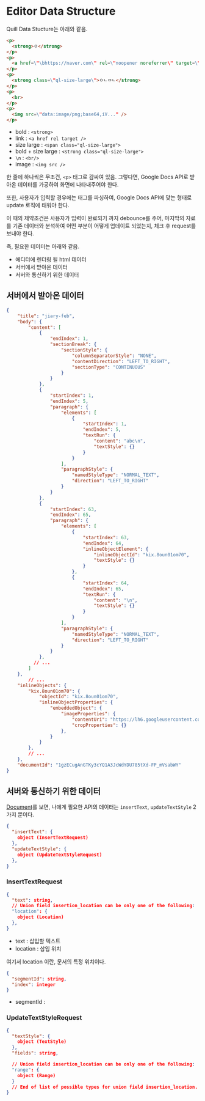 # Editor Data Structure

Quill Data Stucture는 아래와 같음.

```html
<p>
  <strong>ㅇ</strong>
</p>
<p>
  <a href=\"\bhttps://naver.com\" rel=\"noopener noreferrer\" target=\"_blank\">링크</a>
</p>
<p>
  <strong class=\"ql-size-large\">ㅇㄴㅁㄴ</strong>
</p>
<p>
  <br>
</p>
<p>
  <img src=\"data:image/png;base64,iV..." />
</p>
```

- bold : `<strong>`
- link : `<a href rel target />`
- size large : `<span class="ql-size-large">`
- bold + size large :  `<strong class="ql-size-large">`
- `\n` : `<br/>`
- image : `<img src />`

한 줄에 하나씩은 무조건, `<p>` 태그로 감싸여 있음. 그렇다면, Google Docs API로 받아온 데이터를 가공하여 화면에 나타내주어야 한다.

또한, 사용자가 입력할 경우에는 태그를 파싱하여, Google Docs API에 맞는 형태로 update 로직에 태워야 한다.

이 때의 제약조건은 사용자가 입력이 완료되기 까지 debounce를 주어, 마지막의 자료를 기존 데이터와 분석하여 어떤 부분이 어떻게 업데이트 되었는지, 체크 후 request를 보내야 한다.

즉, 필요한 데이터는 아래와 같음.

- 에디터에 렌더링 될 html 데이터
- 서버에서 받아온 데이터
- 서버와 통신하기 위한 데이터

## 서버에서 받아온 데이터

```json
{
    "title": "jiary-feb",
    "body": {
        "content": [
            {
                "endIndex": 1,
                "sectionBreak": {
                    "sectionStyle": {
                        "columnSeparatorStyle": "NONE",
                        "contentDirection": "LEFT_TO_RIGHT",
                        "sectionType": "CONTINUOUS"
                    }
                }
            },
            {
                "startIndex": 1,
                "endIndex": 5,
                "paragraph": {
                    "elements": [
                        {
                            "startIndex": 1,
                            "endIndex": 5,
                            "textRun": {
                                "content": "abc\n",
                                "textStyle": {}
                            }
                        }
                    ],
                    "paragraphStyle": {
                        "namedStyleType": "NORMAL_TEXT",
                        "direction": "LEFT_TO_RIGHT"
                    }
                }
            },
            {
                "startIndex": 63,
                "endIndex": 65,
                "paragraph": {
                    "elements": [
                        {
                            "startIndex": 63,
                            "endIndex": 64,
                            "inlineObjectElement": {
                                "inlineObjectId": "kix.8oun01om70",
                                "textStyle": {}
                            }
                        },
                        {
                            "startIndex": 64,
                            "endIndex": 65,
                            "textRun": {
                                "content": "\n",
                                "textStyle": {}
                            }
                        }
                    ],
                    "paragraphStyle": {
                        "namedStyleType": "NORMAL_TEXT",
                        "direction": "LEFT_TO_RIGHT"
                    }
                }
            },
          // ...
        ]
    },
		// ...
    "inlineObjects": {
        "kix.8oun01om70": {
            "objectId": "kix.8oun01om70",
            "inlineObjectProperties": {
                "embeddedObject": {
                    "imageProperties": {
                        "contentUri": "https://lh6.googleusercontent.com/vRqxKVwbjiwm4JLgY6nkzmyPBPPA-7WI1o2Hk9h-uli8lbsqf9uA4yJbE0Gjp3AYW1gkJd2ofN3NqoARgVzbvdWcUF_nVrQp_O1aFqmb1kEY3c4RQrGEIz3r3CWBxN8cMm_laHdG4aW-SlSGTgKKf6UgVD-55Abg",
                        "cropProperties": {}
                    },
                }
            }
        },
        // ...
    },
    "documentId": "1gzECugAnGTKy3cYQ1A3JcWdYDU785tXd-FP_mVsabWY"
}
```





























## 서버와 통신하기 위한 데이터

[Document](https://developers.google.com/docs/api/reference/rest/v1/documents/request?hl=ko)를 보면, 나에게 필요한 API의 데이터는 `insertText`, `updateTextStyle` 2가지 뿐이다.

```json
{
  "insertText": {
    object (InsertTextRequest)
  },
  "updateTextStyle": {
    object (UpdateTextStyleRequest)
  },  
}
```

### InsertTextRequest

```json
{
  "text": string,
  // Union field insertion_location can be only one of the following:
  "location": {
    object (Location)
  },
}
```

- text : 삽입할 텍스트
- location : 삽입 위치

여기서 location 이란, 문서의 특정 위치이다.

```json
{
  "segmentId": string,
  "index": integer
}
```

- segmentId : 

### UpdateTextStyleRequest

```json
{
  "textStyle": {
    object (TextStyle)
  },
  "fields": string,

  // Union field insertion_location can be only one of the following:
  "range": {
    object (Range)
  }
  // End of list of possible types for union field insertion_location.
}
```

